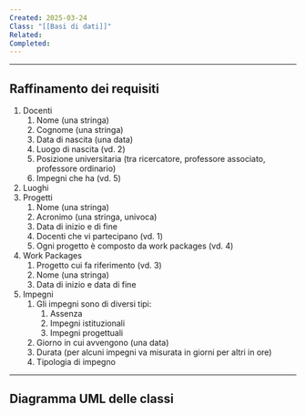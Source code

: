 ```yaml
---
Created: 2025-03-24
Class: "[[Basi di dati]]"
Related: 
Completed:
---
```

---
## Raffinamento dei requisiti
1. Docenti
	1. Nome (una stringa)
	2. Cognome (una stringa)
	3. Data di nascita (una data)
	4. Luogo di nascita (vd. 2)
	5. Posizione universitaria (tra ricercatore, professore associato, professore ordinario)
	6. Impegni che ha (vd. 5)
2. Luoghi
3. Progetti
	1. Nome (una stringa)
	2. Acronimo (una stringa, univoca)
	3. Data di inizio e di fine
	4. Docenti che vi partecipano (vd. 1)
	5. Ogni progetto è composto da work packages (vd. 4)
4. Work Packages
	1. Progetto cui fa riferimento (vd. 3)
	2. Nome (una stringa)
	3. Data di inizio e data di fine
5. Impegni
	1. Gli impegni sono di diversi tipi:
		1. Assenza
		2. Impegni istituzionali
		3. Impegni progettuali
	2. Giorno in cui avvengono (una data)
	3. Durata (per alcuni impegni va misurata in giorni per altri in ore)
	4. Tipologia di impegno

---
## Diagramma UML delle classi